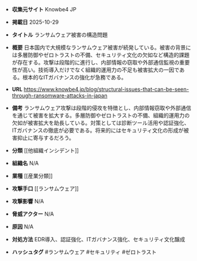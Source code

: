- **収集元サイト**
Knowbe4 JP

- **掲載日**
2025-10-29

- **タイトル**
ランサムウェア被害の構造問題

- **概要**
日本国内で大規模なランサムウェア被害が続発している。被害の背景には多層防御やゼロトラストの不備、セキュリティ文化の欠如など構造的課題が存在する。攻撃は段階的に進行し、内部情報の窃取や外部通信監視の重要性が高い。技術導入だけでなく組織的運用力の不足も被害拡大の一因である。根本的なITガバナンスの強化が急務である。

- **URL**
https://www.knowbe4.jp/blog/structural-issues-that-can-be-seen-through-ransomware-attacks-in-japan

- **備考**
ランサムウェア攻撃は段階的侵攻を特徴とし、内部情報窃取や外部通信を通じて被害を拡大する。多層防御やゼロトラストの不備、組織的運用力の欠如が被害拡大を助長している。対策としては診断ツール活用や認証強化、ITガバナンスの徹底が必要である。将来的にはセキュリティ文化の形成が被害抑止に寄与するだろう。

- **分類**
[[他組織インシデント]]

- **組織名**
N/A

- **業種**
[[産業分類]]

- **攻撃手口**
[[ランサムウェア]]

- **攻撃影響**
N/A

- **脅威アクター**
N/A

- **原因**
N/A

- **対処方法**
EDR導入、認証強化、ITガバナンス強化、セキュリティ文化醸成

- **ハッシュタグ**
#ランサムウェア #セキュリティ #ゼロトラスト
